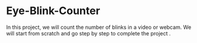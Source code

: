 # Eye-Blink-Counter
In this project, we will count the number of blinks in a video or webcam. We will start from scratch and go step by step to complete the project .
